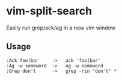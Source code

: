 # vim-split-search
Easily run grep/ack/ag in a new vim window

## Usage

    :Ack foo|bar     ->   ack 'foo|bar'
    :Ag -w someword  ->   ag -w someword
    :Grep don't      ->   grep -rin "don't" *

